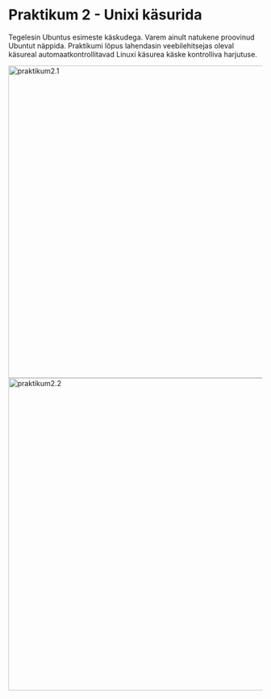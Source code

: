 # Praktikum 2 - Unixi käsurida
Tegelesin Ubuntus esimeste käskudega. Varem ainult natukene proovinud Ubuntut näppida. Praktikumi lõpus lahendasin veebilehitsejas oleval käsureal automaatkontrollitavad Linuxi käsurea käske kontrolliva harjutuse. 

<img width="620" alt="praktikum2.1" src="https://github.com/user-attachments/assets/2f6e080c-238d-4757-98c9-e44c0bf1ff2f">
<img width="620" alt="praktikum2.2" src="https://github.com/user-attachments/assets/1cd931fc-2610-4754-9f33-06562d249d1b">
